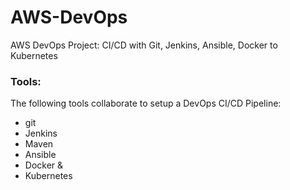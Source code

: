 # AWS-DevOps
AWS DevOps Project: CI/CD with Git, Jenkins, Ansible, Docker to Kubernetes 

### Tools:
The following tools collaborate to setup a DevOps CI/CD Pipeline:

- git
- Jenkins
- Maven
- Ansible
- Docker &
- Kubernetes
